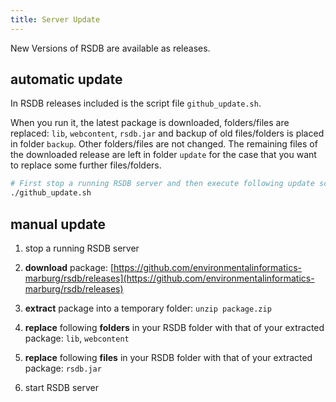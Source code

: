 ```yaml
---
title: Server Update
---
```


New Versions of RSDB are available as releases.

## automatic update

In RSDB releases included is the script file `github_update.sh`. 

When you run it, the latest package is downloaded, folders/files are replaced: `lib`, `webcontent`, `rsdb.jar` and backup of old files/folders is placed in folder `backup`. Other folders/files are not changed. The remaining files of the downloaded release are left in folder `update` for the case that you want to replace some further files/folders.

~~~ bash
# First stop a running RSDB server and then execute following update script.
./github_update.sh
~~~

## manual update

1. stop a running RSDB server

2. **download** package: [https://github.com/environmentalinformatics-marburg/rsdb/releases](https://github.com/environmentalinformatics-marburg/rsdb/releases)

3. **extract** package into a temporary folder: `unzip package.zip`

4. **replace** following **folders** in your RSDB folder with that of your extracted package: `lib`, `webcontent`

5. **replace** following **files** in your RSDB folder with that of your extracted package: `rsdb.jar`

6. start RSDB server